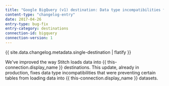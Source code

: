 ```yaml
---
title: "Google BigQuery (v1) destination: Data type incompatibilities fix"
content-type: "changelog-entry"
date: 2017-04-26
entry-type: bug-fix
entry-category: destinations
connection-id: bigquery
connection-version: 1
---
```


{{ site.data.changelog.metadata.single-destination | flatify }}

We've improved the way Stitch loads data into {{ this-connection.display_name }} destinations. This update, already in production, fixes data type incompatibilities that were preventing certain tables from loading data into {{ this-connection.display_name }} datasets.
